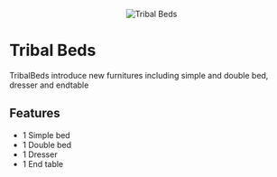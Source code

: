 <p align="center">
  <img src="https://imgur.com/a/FphqMyZ" alt="Tribal Beds" />
</p>

# Tribal Beds
TribalBeds introduce new furnitures including simple and double bed, dresser and endtable

## Features

* 1 Simple bed
* 1 Double bed
* 1 Dresser
* 1 End table
